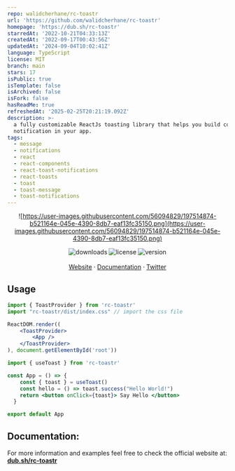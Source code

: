 ```yaml
---
repo: walidcherhane/rc-toastr
url: 'https://github.com/walidcherhane/rc-toastr'
homepage: 'https://dub.sh/rc-toastr'
starredAt: '2022-10-21T04:33:13Z'
createdAt: '2022-09-17T00:43:56Z'
updatedAt: '2024-09-04T10:02:41Z'
language: TypeScript
license: MIT
branch: main
stars: 17
isPublic: true
isTemplate: false
isArchived: false
isFork: false
hasReadMe: true
refreshedAt: '2025-02-25T20:21:19.092Z'
description: >-
  a fully customizable ReactJs toasting library that helps you build complex
  notification in your app.
tags:
  - message
  - notifications
  - react
  - react-components
  - react-toast-notifications
  - react-toasts
  - toast
  - toast-message
  - toast-notifications
---
```


<div align="center">
  
 ![https://user-images.githubusercontent.com/56094829/197514874-b521164e-045e-4390-8db7-eaf13fc35150.png](https://user-images.githubusercontent.com/56094829/197514874-b521164e-045e-4390-8db7-eaf13fc35150.png)


<img src="https://img.shields.io/npm/dm/rc-toastr" alt="downloads"/>
<img src="https://img.shields.io/npm/l/rc-toastr" alt="license"/>
<img src="https://img.shields.io/npm/v/rc-toastr?color=green" alt="version" />
  
</div>
<br />
<div align="center">
<a href="https://dub.sh/rc-toastr">Website</a> 
<span> · </span>
<a href="https://dub.sh/rc-docs">Documentation</a> 
<span> · </span>
<a href="https://dub.sh/walid">Twitter</a>
</div>

## Usage

```jsx
import { ToastProvider } from 'rc-toastr'
import "rc-toastr/dist/index.css" // import the css file

ReactDOM.render((
    <ToastProvider>
        <App />
    </ToastProvider>
), document.getElementById('root'))
```

```jsx
import { useToast } from 'rc-toastr'

const App = () => {
    const { toast } = useToast()
    const hello = () => toast.success("Hello World!")
    return <button onClick={toast}> Say Hello </button>
  }

export default App
```

## Documentation:

For more information and examples feel free to check the official website at: **[dub.sh/rc-toastr](https://dub.sh/rc-toastr)**
